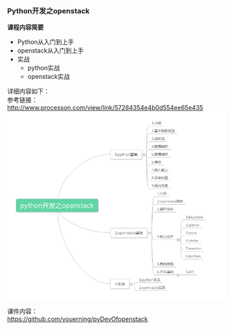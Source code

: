 ### Python开发之openstack

**课程内容简要**
* Python从入门到上手
* openstack从入门到上手
* 实战
  + python实战
  + openstack实战

详细内容如下：    
参考链接：http://www.processon.com/view/link/57284354e4b0d554ee65e435
![详细内容](img/outline.png)


课件内容：    
https://github.com/youerning/pyDevOfopenstack
